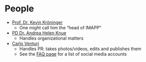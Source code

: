 # People

* [Prof. Dr. Kevin Kröninger](https://physik.tu-dortmund.de/forschung/forschungsschwerpunkt-medizinphysik/prof-dr-kevin-kroeninger/)
  * One might call him the “head of IMAPP”
* [PD Dr. Andrea Helen Knue](https://kroeninger-group.physik.tu-dortmund.de/arbeitsgruppe/personen/)
  * Handles organizational matters
* [Carlo Venturi](https://www.linkedin.com/in/carlo-venturi-a01343164/)
  * Handles PR: takes photos/videos, edits and publishes them
  * See the [FAQ page](FAQ.md) for a list of social media accounts
